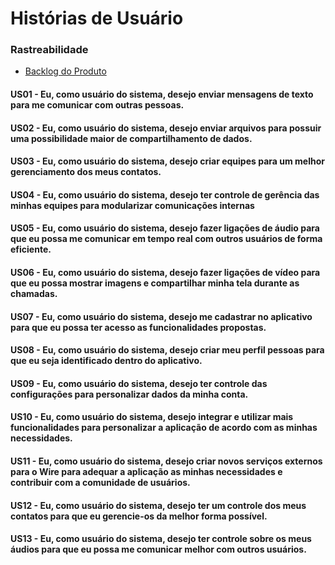 # Histórias de Usuário

### Rastreabilidade
* [Backlog do Produto](https://user-images.githubusercontent.com/42192251/67009479-19e0df00-f0c2-11e9-8d57-9d0f8d7e2b95.jpg)
 

#### US01 - Eu, como usuário do sistema, desejo enviar mensagens de texto para me comunicar com outras pessoas.

#### US02 - Eu, como usuário do sistema, desejo enviar arquivos para possuir uma possibilidade maior de compartilhamento de dados.

#### US03 - Eu, como usuário do sistema, desejo criar equipes para um melhor gerenciamento dos meus contatos.

#### US04 - Eu, como usuário do sistema, desejo ter controle de gerência das minhas equipes para modularizar comunicações internas

#### US05 - Eu, como usuário do sistema, desejo fazer ligações de áudio para que eu possa me comunicar em tempo real com outros usuários de forma eficiente.

#### US06 - Eu, como usuário do sistema, desejo fazer ligações de vídeo para que eu possa mostrar imagens e compartilhar minha tela durante as chamadas.

#### US07 - Eu, como usuário do sistema, desejo me cadastrar no aplicativo para que eu possa ter acesso as funcionalidades propostas.

#### US08 - Eu, como usuário do sistema, desejo criar meu perfil pessoas para que eu seja identificado dentro do aplicativo.

#### US09 - Eu, como usuário do sistema, desejo ter controle das configurações para personalizar dados da minha conta.

#### US10 - Eu, como usuário do sistema, desejo integrar e utilizar mais funcionalidades para personalizar a aplicação de acordo com as minhas necessidades.

#### US11 - Eu, como usuário do sistema, desejo criar novos serviços externos para o Wire para adequar a aplicação as minhas necessidades e contribuir com a comunidade de usuários.

#### US12 - Eu, como usuário do sistema, desejo ter um controle dos meus contatos para que eu gerencie-os da melhor forma possível.

#### US13 - Eu, como usuário do sistema, desejo ter controle sobre os meus áudios para que eu possa me comunicar melhor com outros usuários.